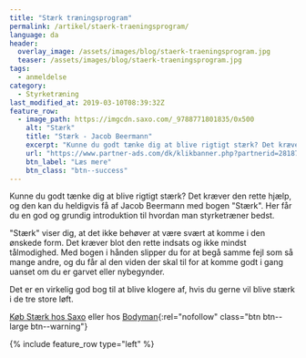 ```yaml
---
title: "Stærk træningsprogram"
permalink: /artikel/staerk-traeningsprogram/
language: da
header:
  overlay_image: /assets/images/blog/staerk-traeningsprogram.jpg
  teaser: /assets/images/blog/staerk-traeningsprogram.jpg
tags:
  - anmeldelse
category:
  - Styrketræning
last_modified_at: 2019-03-10T08:39:32Z
feature_row:
  - image_path: https://imgcdn.saxo.com/_9788771801835/0x500
    alt: "Stærk"
    title: "Stærk - Jacob Beermann"
    excerpt: "Kunne du godt tænke dig at blive rigtigt stærk? Det kræver den rette hjælp, og den kan du heldigvis få af Jacob Beermann med bogen \"Stærk\". Her får du en god og grundig introduktion til hvordan man styrketræner bedst."
    url: "https://www.partner-ads.com/dk/klikbanner.php?partnerid=28187&bannerid=43264&htmlurl=https://www.saxo.com/dk/staerk_jacob-beermann_haeftet_9788771801835"
    btn_label: "Læs mere"
    btn_class: "btn--success"
---
```


Kunne du godt tænke dig at blive rigtigt stærk? Det kræver den rette hjælp, og den kan du heldigvis få af Jacob Beermann med bogen "Stærk". Her får du en god og grundig introduktion til hvordan man styrketræner bedst.

"Stærk" viser dig, at det ikke behøver at være svært at komme i den ønskede form. Det kræver blot den rette indsats og ikke mindst tålmodighed. Med bogen i hånden slipper du for at begå samme fejl som så mange andre, og du får al den viden der skal til for at komme godt i gang uanset om du er garvet eller nybegynder.

Det er en virkelig god bog til at blive klogere af, hvis du gerne vil blive stærk i de tre store løft.

[Køb Stærk hos Saxo](https://www.partner-ads.com/dk/klikbanner.php?partnerid=28187&bannerid=43264&htmlurl=https://www.saxo.com/dk/staerk_jacob-beermann_indbundet_9788771801835) eller hos [Bodyman](https://www.partner-ads.com/dk/klikbanner.php?partnerid=28187&bannerid=20604&htmlurl=https://www.bodyman.dk/shop/staerk-jacob-beermann-36182p.html){:rel="nofollow" class="btn btn--large btn--warning"}

{% include feature_row type="left" %}